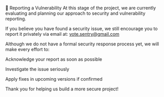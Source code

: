 🐛 Reporting a Vulnerability
At this stage of the project, we are currently evaluating and planning our approach to security and vulnerability reporting.

If you believe you have found a security issue, we still encourage you to report it privately via email at: vote.sentry@gmail.com

Although we do not have a formal security response process yet, we will make every effort to:

Acknowledge your report as soon as possible

Investigate the issue seriously

Apply fixes in upcoming versions if confirmed

Thank you for helping us build a more secure project!
